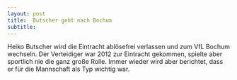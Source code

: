 ```yaml
---
layout: post
title:  Butscher geht nach Bochum
subtitle:  
---
```


Heiko Butscher wird die Eintracht ablösefrei verlassen und zum VfL Bochum wechseln. Der Verteidiger war 2012 zur Eintracht gekommen, spielte aber sportlich nie die ganz große Rolle. Immer wieder wird aber berichtet, dass er für die Mannschaft als Typ wichtig war.


